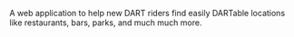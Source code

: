 A web application to help new DART riders find easily DARTable locations like restaurants, bars, parks, and much much more.
